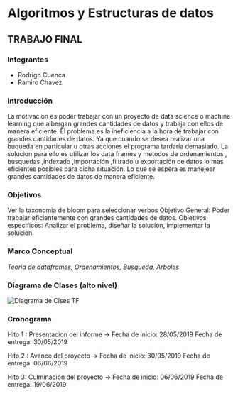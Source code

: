 Algoritmos y Estructuras de datos
=================================

TRABAJO FINAL
---------------------

### Integrantes
* Rodrigo Cuenca
* Ramiro Chavez

### Introducción

La motivacion es poder trabajar con un proyecto de data science o machine learning que albergan grandes cantidades de datos y trabaja con ellos de manera eficiente. El problema es la ineficiencia a la hora de trabajar con grandes cantidades de datos. Ya que cuando se desea realizar una buqueda en particular u otras acciones el programa tardaría demasiado. La solucion para ello es utilizar los data frames y metodos de ordenamientos , busquedas ,indexado ,importación ,filtrado u exportación de datos lo mas eficientes posibles para dicha situación. Lo que se espera es manejear grandes cantidades de datos de manera eficiente.


### Objetivos

Ver la taxonomia de bloom para seleccionar verbos
Objetivo General: Poder trabajar eficientemente con grandes cantidades de datos.
Objetivos especificos: Analizar el problema, diseñar la solución, implementar la solucion.

### Marco Conceptual

_Teoria de dataframes, Ordenamientos, Busqueda, Arboles_

### Diagrama de Clases (alto nivel)

![Diagrama de Clses TF](https://user-images.githubusercontent.com/51141922/59561628-3839af80-8fe8-11e9-97ae-3c3fd35b9399.PNG)



### Cronograma

Hito 1 : Presentacion del informe -> Fecha de inicio: 28/05/2019 Fecha de entrega: 30/05/2019

Hito 2 : Avance del proyecto -> Fecha de inicio: 30/05/2019 Fecha de entrega: 06/06/2019

Hito 3: Culminación del proyecto -> Fecha de inicio: 06/06/2019 Fecha de entrega: 19/06/2019
